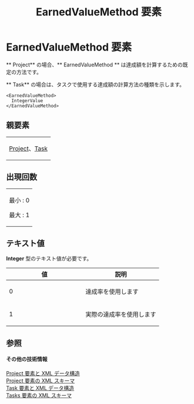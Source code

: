 ﻿---
title: EarnedValueMethod 要素
TOCTitle: EarnedValueMethod 要素
ms:assetid: a151ec3f-e5f5-4141-aeaa-c595d57702e8
ms:mtpsurl: https://msdn.microsoft.com/ja-jp/library/Bb968620(v=office.12)
ms:contentKeyID: 16743565
ms.date: 06/30/2008
mtps_version: v=office.12
ms.translationtype: HT
---

# EarnedValueMethod 要素

** Project** の場合、** EarnedValueMethod ** は達成額を計算するための既定の方法です。

** Task** の場合は、タスクで使用する達成額の計算方法の種類を示します。

    <EarnedValueMethod>
      IntegerValue
    </EarnedValueMethod>

## 親要素

<table>
<colgroup>
<col style="width: 100%" />
</colgroup>
<tbody>
<tr class="odd">
<td><p><a href="project-element.md">Project</a>、<a href="task-element.md">Task</a></p></td>
</tr>
</tbody>
</table>


## 出現回数


<table>
<colgroup>
<col style="width: 100%" />
</colgroup>
<tbody>
<tr class="odd">
<td><p>最小 : 0</p>
<p>最大 : 1</p></td>
</tr>
</tbody>
</table>


## テキスト値

**Integer** 型のテキスト値が必要です。

<table>
<colgroup>
<col style="width: 50%" />
<col style="width: 50%" />
</colgroup>
<thead>
<tr class="header">
<th>値</th>
<th>説明</th>
</tr>
</thead>
<tbody>
<tr class="odd">
<td><p>0</p></td>
<td><p>達成率を使用します</p></td>
</tr>
<tr class="even">
<td><p>1</p></td>
<td><p>実際の達成率を使用します</p></td>
</tr>
</tbody>
</table>


## 参照

#### その他の技術情報

[Project 要素と XML データ構造](project-elements-and-xml-structure.md)  
[Project 要素の XML スキーマ](xml-schema-for-the-project-element.md)  
[Task 要素と XML データ構造](task-elements-and-xml-structure.md)  
[Tasks 要素の XML スキーマ](xml-schema-for-the-tasks-element.md)

